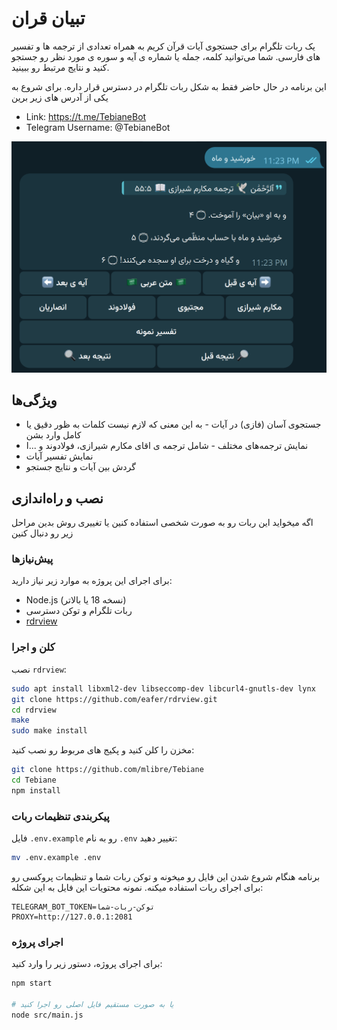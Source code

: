 # تبیان قران

یک ربات تلگرام برای جستجوی آیات قرآن کریم به همراه تعدادی از ترجمه ها و تفسیر های فارسی. شما می‌توانید کلمه، جمله یا شماره ی آیه و سوره ی مورد نظر رو جستجو کنید و نتایج مرتبط رو ببینید.

این برنامه در حال حاضر فقط به شکل ربات تلگرام در دسترس قرار داره. برای شروع به یکی از آدرس های زیر برین

* Link: <https://t.me/TebianeBot>
* Telegram Username: @TebianeBot

![Tebiane](./image.png)

## ویژگی‌ها

* جستجوی آسان (فازی) در آیات - به این معنی که لازم نیست کلمات به ظور دقیق یا کامل وارد بشن
* نمایش ترجمه‌های مختلف - شامل ترجمه ی اقای مکارم شیرازی، فولادوند و ...ا
* نمایش تفسیر آیات
* گردش بین آیات و نتایج جستجو

## نصب و راه‌اندازی

اگه میخواید این ربات رو به صورت شخصی استفاده کنین یا تغییری روش بدین مراحل زیر رو دنبال کنین

### پیش‌نیازها

برای اجرای این پروژه به موارد زیر نیاز دارید:

* Node.js (نسخه 18 یا بالاتر)
* ربات تلگرام و توکن دسترسی
* [rdrview](https://github.com/eafer/rdrview)

### کلن و اجرا

نصب `rdrview`:

```bash
sudo apt install libxml2-dev libseccomp-dev libcurl4-gnutls-dev lynx
git clone https://github.com/eafer/rdrview.git
cd rdrview
make
sudo make install
```

مخزن را کلن کنید و پکیج های مربوط رو نصب کنید:

```bash
git clone https://github.com/mlibre/Tebiane
cd Tebiane
npm install
```

### پیکربندی تنظیمات ربات

فایل `.env.example` رو به نام `.env` تغییر دهید:

```bash
mv .env.example .env
```

برنامه هنگام شروع شدن این فایل رو میخونه و توکن ربات شما و تنظیمات پروکسی رو برای اجرای ربات استفاده میکنه. نمونه محتویات این فایل به این شکله:

```env
TELEGRAM_BOT_TOKEN=توکن-ربات-شما
PROXY=http://127.0.0.1:2081
```

### اجرای پروژه

برای اجرای پروژه، دستور زیر را وارد کنید:

```bash
npm start

# یا به صورت مستقیم فایل اصلی رو اجرا کنید
node src/main.js
```
